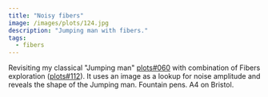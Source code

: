 ```yaml
---
title: "Noisy fibers"
image: /images/plots/124.jpg
description: "Jumping man with fibers."
tags:
  - fibers
---
```


Revisiting my classical "Jumping man" [plots#060](/plots/060) with combination of Fibers exploration ([plots#112](/plots/112)). It uses an image as a lookup for noise amplitude and reveals the shape of the Jumping man. Fountain pens. A4 on Bristol.
